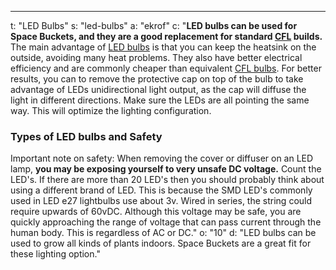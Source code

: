 ---
t: "LED Bulbs"
s: "led-bulbs"
a: "ekrof"
c: "<b>LED bulbs can be used for Space Buckets, and they are a good replacement for standard <a href='https://amzn.to/3jMfTYw'>CFL</a> builds.</b> The main advantage of <a href='https://amzn.to/3lyKIRa'>LED bulbs</a> is that you can keep the heatsink on the outside, avoiding many heat problems. They also have better electrical efficiency and are commonly cheaper than equivalent <a href='https://amzn.to/3jMfTYw'>CFL bulbs</a>. For better results, you can to remove the protective cap on top of the bulb to take advantage of LEDs unidirectional light output, as the cap will diffuse the light in different directions. Make sure the LEDs are all pointing the same way. This will optimize the lighting configuration.

<h3>Types of LED bulbs and Safety </h3>
Important note on safety: When removing the cover or diffuser on an LED lamp, <b>you may be exposing yourself to very unsafe DC voltage.</b> Count the LED's. If there are more than 20 LED's then you should probably think about using a different brand of LED. This is because the SMD LED's commonly used in LED e27 lightbulbs use about 3v. Wired in series, the string could require upwards of 60vDC. Although this voltage may be safe, you are quickly approaching the range of voltage that can pass current through the human body. This is regardless of AC or DC."
o: "10"
d: "LED bulbs can be used to grow all kinds of plants indoors. Space Buckets are a great fit for these lighting option."